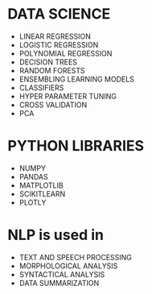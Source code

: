 # DATA SCIENCE
 - LINEAR REGRESSION
 - LOGISTIC REGRESSION
 - POLYNOMIAL REGRESSION
 - DECISION TREES
 - RANDOM FORESTS
 - ENSEMBLING LEARNING MODELS
 - CLASSIFIERS
 - HYPER PARAMETER TUNING
 - CROSS VALIDATION 
 - PCA
 
 # PYTHON LIBRARIES
  - NUMPY
  - PANDAS 
  - MATPLOTLIB
  - SCIKITLEARN
  - PLOTLY
 
 # NLP is used in
  - TEXT AND SPEECH PROCESSING
  - MORPHOLOGICAL ANALYSIS
  - SYNTACTICAL ANALYSIS
  - DATA SUMMARIZATION
